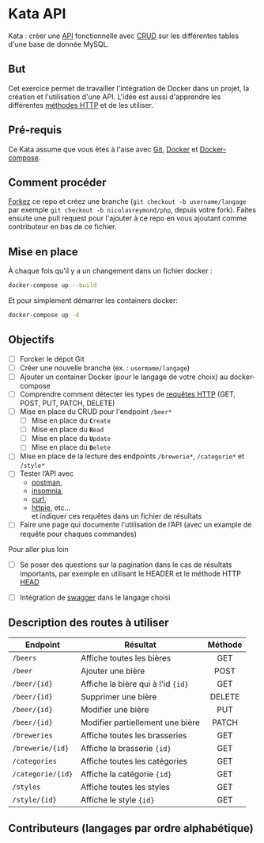 # Kata API
Kata : créer une [API](https://github.com/OAI/OpenAPI-Specification)
fonctionnelle avec [CRUD](https://www.codecademy.com/articles/what-is-crud) sur
les différentes tables d'une base de donnée MySQL.

## But
Cet exercice permet de travailler l'intégration de Docker dans un projet, la
création et l'utilisation d'une API.
L'idée est aussi d'apprendre les différentes [méthodes
HTTP](https://developer.mozilla.org/fr/docs/Web/HTTP/M%C3%A9thode) et de les
utiliser.

## Pré-requis
Ce Kata assume que vous êtes à l'aise avec
[Git](https://git-scm.com/), [Docker](https://www.docker.com/) et
[Docker-compose](https://docs.docker.com/compose/).

## Comment procéder
[Forkez](https://github.com/epfl-dojo/kata-api/#fork-destination-box) ce repo et
créez une branche (`git checkout -b username/langage` par exemple `git checkout
-b nicolasreymond/php`, depuis votre fork). Faites ensuite une pull request pour
l'ajouter à ce repo en vous ajoutant comme contributeur en bas de ce fichier.

## Mise en place
À chaque fois qu'il y a un changement dans un fichier docker :
```bash
docker-compose up --build
```
Et pour simplement démarrer les containers docker:
```bash
docker-compose up -d
```

## Objectifs
- [ ] Forcker le dépot Git
- [ ] Créer une nouvelle branche (ex. : `usermame/langage`)
- [ ] Ajouter un container Docker (pour le langage de votre choix) 
  au docker-compose
- [ ] Comprendre comment détecter les types de [requêtes HTTP](https://developer.mozilla.org/fr/docs/Web/HTTP/M%C3%A9thode)
  (GET, POST, PUT, PATCH, DELETE)
- [ ] Mise en place du CRUD pour l'endpoint `/beer*`
   - [ ] Mise en place du **`C`**`reate`
   - [ ] Mise en place du **`R`**`ead`
   - [ ] Mise en place du **`U`**`pdate`
   - [ ] Mise en place du **`D`**`elete`
- [ ] Mise en place de la lecture des endpoints `/brewerie*`, `/categorie*` et `/style*`
- [ ] Tester l’API avec
  - [postman](https://www.postman.com/),
  - [insomnia](https://insomnia.rest), 
  - [curl](https://curl.haxx.se/), 
  - [httpie](https://httpie.org/), etc…  
  et indiquer ces requêtes dans un fichier de résultats
- [ ] Faire une page qui documente l'utilisation de l’API 
  (avec un example de requête pour chaques commandes)

Pour aller plus loin
- [ ] Se poser des questions sur la pagination dans le cas de résultats 
  importants, par exemple en utilisant le HEADER et le méthode HTTP 
  [HEAD](https://developer.mozilla.org/fr/docs/Web/HTTP/M%C3%A9thode/HEAD)
- [ ] Intégration de [swagger](https://swagger.io/tools/open-source/open-source-integrations/) 
  dans le langage choisi


## Description des routes à utiliser

| Endpoint         | Résultat                                | Méthode  |
|----------------- |-----------------------------------------|:--------:|
|`/beers`          | Affiche toutes les bières               | GET      |
|`/beer`           | Ajouter une bière                       | POST     |
|`/beer/{id}`      | Affiche la bière qui à l'id `{id}`      | GET      |
|`/beer/{id}`      | Supprimer une bière                     | DELETE   |
|`/beer/{id}`      | Modifier une bière                      | PUT      |
|`/beer/{id}`      | Modifier partiellement une bière        | PATCH    |
|`/breweries`      | Affiche toutes les brasseries           | GET      |
|`/brewerie/{id}`  | Affiche la brasserie `{id}`             | GET      |
|`/categories`     | Affiche toutes les catégories           | GET      |
|`/categorie/{id}` | Affiche la catégorie `{id}`             | GET      |
|`/styles`         | Affiche toutes les styles               | GET      |
|`/style/{id}`     | Affiche le style `{id}`                 | GET      |


## Contributeurs (langages par ordre alphabétique)

